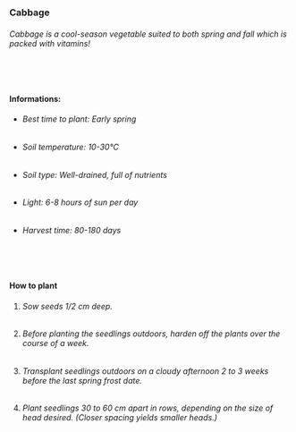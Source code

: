 ### Cabbage

###### Cabbage is a cool-season vegetable suited to both spring and fall which is packed with vitamins!

###### ‎

#### Informations:

-   ###### Best time to plant: Early spring
-   ###### Soil temperature: 10-30°C
-   ###### Soil type: Well-drained, full of nutrients
-   ###### Light: 6-8 hours of sun per day
-   ###### Harvest time: 80-180 days

###### ‎

#### How to plant

1. ###### Sow seeds 1/2 cm deep.
2. ###### Before planting the seedlings outdoors, harden off the plants over the course of a week.
3. ###### Transplant seedlings outdoors on a cloudy afternoon 2 to 3 weeks before the last spring frost date.
4. ###### Plant seedlings 30 to 60 cm apart in rows, depending on the size of head desired. (Closer spacing yields smaller heads.)
